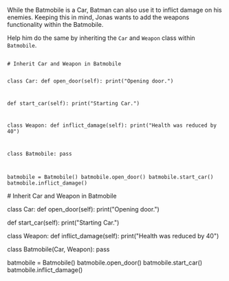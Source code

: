 While the Batmobile is a Car, Batman can also use it to inflict damage on his enemies. Keeping this in mind, Jonas wants to add the weapons functionality within the Batmobile.

Help him do the same by inheriting the `Car` and `Weapon` class within `Batmobile`.


<Editor lang="python" type="exercise">
<code>
# Inherit Car and Weapon in Batmobile

class Car:
  def open_door(self):
    print("Opening door.")

  def start_car(self):
    print("Starting Car.")

class Weapon:
  def inflict_damage(self):
    print("Health was reduced by 40")

class Batmobile:
  pass


batmobile = Batmobile()
batmobile.open_door()
batmobile.start_car()
batmobile.inflict_damage()
</code>

<solution>
# Inherit Car and Weapon in Batmobile

class Car:
  def open_door(self):
    print("Opening door.")

  def start_car(self):
    print("Starting Car.")

class Weapon:
  def inflict_damage(self):
    print("Health was reduced by 40")

class Batmobile(Car, Weapon):
  pass


batmobile = Batmobile()
batmobile.open_door()
batmobile.start_car()
batmobile.inflict_damage()
</solution>
</Editor>